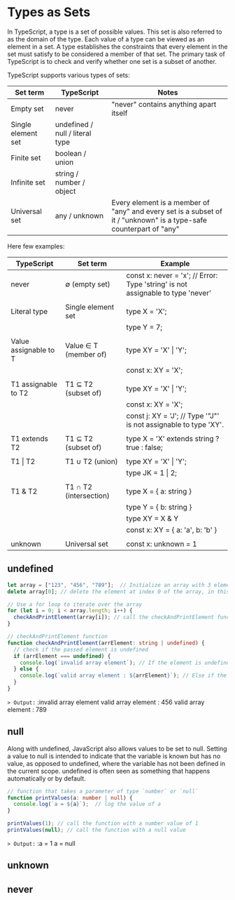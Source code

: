 


# Types as Sets

In TypeScript, a type is a set of possible values. This set is also referred to as the domain of the type. Each value of a type can be viewed as an element in a set. A type establishes the constraints that every element in the set must satisfy to be considered a member of that set.
The primary task of TypeScript is to check and verify whether one set is a subset of another.

TypeScript supports various types of sets:

| Set term           | TypeScript                      | Notes                                                                                                              |
| ------------------ | ------------------------------- | ------------------------------------------------------------------------------------------------------------------ |
| Empty set          | never                           | "never" contains anything apart itself                                                                             |
| Single element set | undefined / null / literal type |                                                                                                                    |
| Finite set         | boolean / union                 |                                                                                                                    |
| Infinite set       | string / number / object        |                                                                                                                    |
| Universal set      | any / unknown                   | Every element is a member of "any" and every set is a subset of it / "unknown" is a type-safe counterpart of "any" |

Here few examples:

| TypeScript            | Set term               | Example                                                                         |
| --------------------- | ---------------------- | ------------------------------------------------------------------------------- |
| never                 | ∅ (empty set)          | const x: never = 'x'; // Error: Type 'string' is not assignable to type 'never' |
|                       |                        |
| Literal type          | Single element set     | type X = 'X';                                                                   |
|                       |                        | type Y = 7;                                                                     |
|                       |                        |
| Value assignable to T | Value ∈ T (member of)  | type XY = 'X' \| 'Y';                                                           |
|                       |                        | const x: XY = 'X';                                                              |
|                       |                        |
| T1 assignable to T2   | T1 ⊆ T2 (subset of)    | type XY = 'X' \| 'Y';                                                           |
|                       |                        | const x: XY = 'X';                                                              |
|                       |                        | const j: XY = 'J'; // Type '"J"' is not assignable to type 'XY'.                |
|                       |                        |                                                                                 |
| T1 extends T2         | T1 ⊆ T2 (subset of)    | type X = 'X' extends string ? true : false;                                     |
|                       |                        |
| T1 \| T2              | T1 ∪ T2 (union)        | type XY = 'X' \| 'Y';                                                           |
|                       |                        | type JK = 1 \| 2;                                                               |
|                       |                        |
| T1 & T2               | T1 ∩ T2 (intersection) | type X = { a: string }                                                          |
|                       |                        | type Y = { b: string }                                                          |
|                       |                        | type XY = X & Y                                                                 |
|                       |                        | const x: XY = { a: 'a', b: 'b' }                                                |
|                       |                        |
| unknown               | Universal set          | const x: unknown = 1                                                            |


## undefined

```typescript
let array = ["123", "456", "789"];  // Initialize an array with 3 elements, "123", "456", and "789"
delete array[0]; // delete the element at index 0 of the array, in this case "123". Using delete leaves a hole in the index and can cause unexpected behavior in many situations. 

// Use a for loop to iterate over the array
for (let i = 0; i < array.length; i++) {
  checkAndPrintElement(array[i]); // call the checkAndPrintElement function with the current element of the array as a parameter
}

// checkAndPrintElement function 
function checkAndPrintElement(arrElement: string | undefined) {
  // check if the passed element is undefined
  if (arrElement === undefined) {
    console.log(`invalid array element`); // If the element is undefined, log the message "invalid array element"
  } else {
    console.log(`valid array element : ${arrElement}`); // Else if the element is defined, log the message "valid array element: " and the element
  }
}
```

`> Output:`
    :invalid array element
valid array element : 456
valid array element : 789

## null
Along with undefined, JavaScript also allows values to be set to null. Setting a value to null is intended to indicate that the variable is known but has no value, as opposed to undefined, where the variable has not been defined in the current scope.  undefined is often seen as something that happens automatically or by default.

```typescript
// function that takes a parameter of type `number` or `null`
function printValues(a: number | null) {
  console.log(`a = ${a}`);  // log the value of a
}

printValues(1); // call the function with a number value of 1
printValues(null); // call the function with a null value

```

`> Output:`
    :a = 1
a = null

## unknown

## never